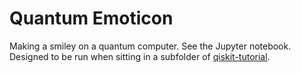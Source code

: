 # Quantum Emoticon

Making a smiley on a quantum computer. See the Jupyter notebook. Designed to be run when sitting in a subfolder of [qiskit-tutorial](https://github.com/QISKit/qiskit-tutorial).

